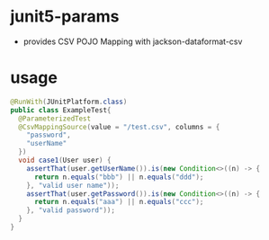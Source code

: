 # junit5-params

* provides CSV POJO Mapping with jackson-dataformat-csv

# usage

```java
@RunWith(JUnitPlatform.class)
public class ExampleTest{ 
  @ParameterizedTest
  @CsvMappingSource(value = "/test.csv", columns = {
    "password",
    "userName"
  })
  void case1(User user) {
    assertThat(user.getUserName()).is(new Condition<>((n) -> {
      return n.equals("bbb") || n.equals("ddd");
    }, "valid user name"));
    assertThat(user.getPassword()).is(new Condition<>((n) -> {
      return n.equals("aaa") || n.equals("ccc");
    }, "valid password"));
  }
}
```

